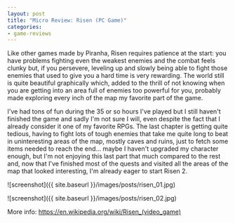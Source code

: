```yaml
---
layout: post
title: "Micro Review: Risen (PC Game)"
categories:
- game-reviews
---
```


<p>Like other games made by Piranha, Risen requires patience at the start: you have problems fighting even the weakest enemies and the combat feels clunky but, if you persevere, leveling up and slowly being able to fight those enemies that used to give you a hard time is very rewarding. The world still is quite beautiful graphically which, added to the thrill of not knowing when you are getting into an area full of enemies too powerful for you, probably made exploring every inch of the map my favorite part of the game.</p>
<p>I've had tons of fun during the 35 or so hours I've played but I still haven't finished the game and sadly I'm not sure I will, even despite the fact that I already consider it one of my favorite RPGs. The last chapter is getting quite tedious, having to fight lots of tough enemies that take me quite long to beat in uninteresting areas of the map, mostly caves and ruins, just to fetch some items needed to reach the end... maybe I haven't upgraded my character enough, but I'm not enjoying this last part that much compared to the rest and, now that I've finished most of the quests and visited all the areas of the map that looked interesting, I'm already eager to start Risen 2.</p>


![screenshot]({{ site.baseurl }}/images/posts/risen_01.jpg)


![screenshot]({{ site.baseurl }}/images/posts/risen_02.jpg)


<p>More info: <a href="https://en.wikipedia.org/wiki/Risen_(video_game)">https://en.wikipedia.org/wiki/Risen_(video_game)</a></p>
